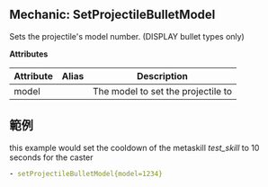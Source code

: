 Mechanic: SetProjectileBulletModel
--------------------------
Sets the projectile's model number. (DISPLAY bullet types only)

**Attributes**

| Attribute | Alias | Description |
| --------- | ----- | ----------- |
| model |   | The model to set the projectile to   |

範例
--------
this example would set the cooldown of the metaskill *test_skill* to 10 seconds for the caster
```yaml
- setProjectileBulletModel{model=1234}

```
